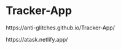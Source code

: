 # Tracker-App

<p>https://anti-glitches.github.io/Tracker-App/</p>
<p>https://atask.netlify.app/</p>

